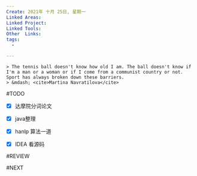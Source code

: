 ```yaml
---
Create: 2021年 十月 25日, 星期一
Linked Areas: 
Linked Project:
Linked Tools: 
Other  Links: 
tags: 
  - 

---
```

```ad-quote
> The tennis ball doesn't know how old I am. The ball doesn't know if I'm a man or a woman or if I come from a communist country or not. Sport has always broken down these barriers.
> &mdash; <cite>Martina Navratilova</cite>
```

#TODO 
- [x] 达摩院分词论文
- [x] java整理
- [x] hanlp 算法一道
- [x] IDEA 看源码






#REVIEW






#NEXT
